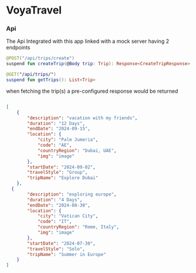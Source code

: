 # VoyaTravel

### Api
The Api Integrated with this app linked with a mock server having 2 endpoints

```kotlin
@POST("/api/trips/create")
suspend fun createTrip(@Body trip: Trip): Response<CreateTripResponse>

@GET("/api/trips/")
suspend fun getTrips(): List<Trip>
 ```
when fetching the trip(s) a pre-configured response would be returned 
```json

[
    {
        "description": "vacation with my friends",
        "duration": "12 Days",
        "endDate": "2024-09-15",
        "location": {
            "city": "Palm Jumeria",
            "code": "AE",
            "countryRegion": "Dubai, UAE",
            "img": "image"
        },
        "startDate": "2024-09-02",
        "travelStyle": "Group",
        "tripName": "Explore Dubai"
    },
  {
        "description": "exploring europe",
        "duration": "4 Days",
        "endDate": "2024-08-30",
        "location": {
            "city": "Vatican City",
            "code": "IT",
            "countryRegion": "Rome, Italy",
            "img": "image"
        },
        "startDate": "2024-07-30",
        "travelStyle": "Solo",
        "tripName": "Summer in Europe"
    }
]

```